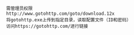 	需管理员权限
	http://www.gotohttp.com/goto/download.12x
	将gotohttp.exe上传到指定目录，读取配置文件（ID和密码）
	访问https://gotohttp.com/进行链接